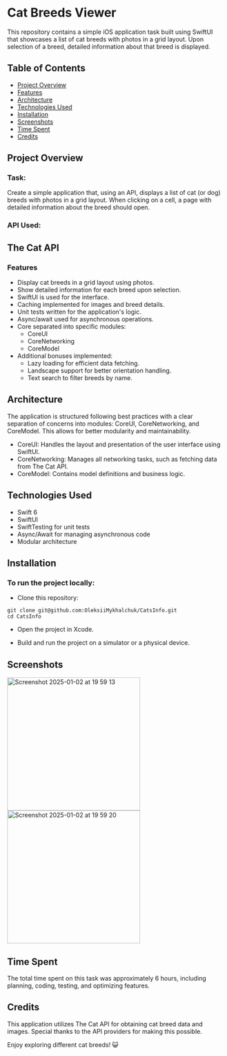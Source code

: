 # Cat Breeds Viewer
This repository contains a simple iOS application task built using SwiftUI that showcases a list of cat breeds with photos in a grid layout. Upon selection of a breed, detailed information about that breed is displayed.

## Table of Contents
- [Project Overview](#project-overview)
- [Features](#features)
- [Architecture](#architecture)
- [Technologies Used](#technologies-used)
- [Installation](#instalation)
- [Screenshots](#screenshots)
- [Time Spent](#time-spent)
- [Credits](#credits)
## Project Overview
### Task:
Create a simple application that, using an API, displays a list of cat (or dog) breeds with photos in a grid layout. When clicking on a cell, a page with detailed information about the breed should open.

### API Used:

## The Cat API
### Features
- Display cat breeds in a grid layout using photos.
- Show detailed information for each breed upon selection.
- SwiftUI is used for the interface.
- Caching implemented for images and breed details.
- Unit tests written for the application's logic.
- Async/await used for asynchronous operations.
- Core separated into specific modules:
  - CoreUI
  - CoreNetworking
  - CoreModel
- Additional bonuses implemented:
  - Lazy loading for efficient data fetching.
  - Landscape support for better orientation handling.
  - Text search to filter breeds by name.
## Architecture
The application is structured following best practices with a clear separation of concerns into modules: CoreUI, CoreNetworking, and CoreModel. This allows for better modularity and maintainability.

- CoreUI: Handles the layout and presentation of the user interface using SwiftUI.
- CoreNetworking: Manages all networking tasks, such as fetching data from The Cat API.
- CoreModel: Contains model definitions and business logic.
## Technologies Used
- Swift 6
- SwiftUI
- SwiftTesting for unit tests
- Async/Await for managing asynchronous code
- Modular architecture
## Installation
### To run the project locally:

- Clone this repository:

```
git clone git@github.com:OleksiiMykhalchuk/CatsInfo.git
cd CatsInfo
```
- Open the project in Xcode.

- Build and run the project on a simulator or a physical device.

## Screenshots

<img width="308" alt="Screenshot 2025-01-02 at 19 59 13" src="https://github.com/user-attachments/assets/46fa6c5d-29a9-4981-a330-334bb684e463" />
<img width="308" alt="Screenshot 2025-01-02 at 19 59 20" src="https://github.com/user-attachments/assets/52020d49-f28f-42c7-ac59-275c12f0856b" />


## Time Spent
The total time spent on this task was approximately 6 hours, including planning, coding, testing, and optimizing features.

## Credits
This application utilizes The Cat API for obtaining cat breed data and images. Special thanks to the API providers for making this possible.

Enjoy exploring different cat breeds! 😺




